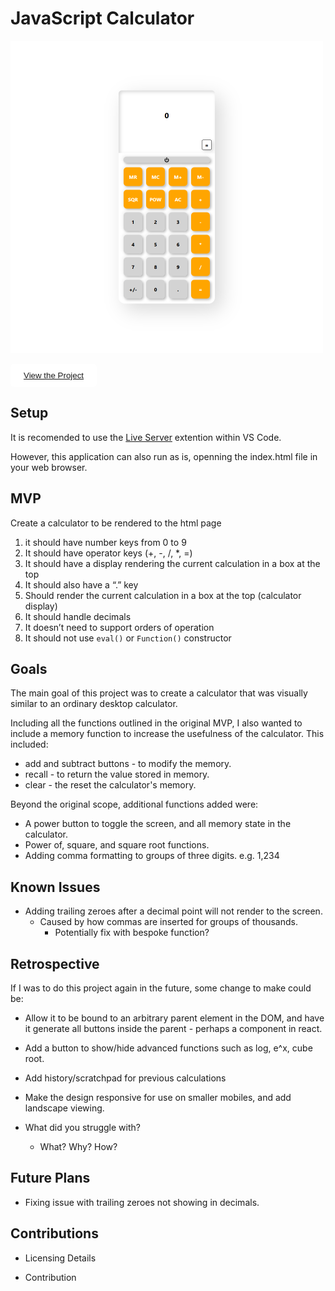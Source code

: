 # JavaScript Calculator

<img src="Preview.png" height="500px" width="500px" />

<button style="border: 1px solid white; border-radius:5px; padding: 10px 20px; background-color:white;"><a href="https://connor-turlan.github.io/JSCalculator/">View the Project</a></button>

## Setup

It is recomended to use the [Live Server](https://marketplace.visualstudio.com/items?itemName=ritwickdey.LiveServer) extention within VS Code.

However, this application can also run as is, openning the index.html file in your web browser.

## MVP

Create a calculator to be rendered to the html page

1. it should have number keys from 0 to 9
2. It should have operator keys (+, -, /, \*, =)
3. It should have a display rendering the current calculation in a box at the top
4. It should also have a “.” key
5. Should render the current calculation in a box at the top (calculator display)
6. It should handle decimals
7. It doesn’t need to support orders of operation
8. It should not use `eval()` or `Function()` constructor

## Goals

The main goal of this project was to create a calculator that was visually similar to an ordinary desktop calculator.

Including all the functions outlined in the original MVP, I also wanted to include a memory function to increase the usefulness of the calculator. This included:

-   add and subtract buttons - to modify the memory.
-   recall - to return the value stored in memory.
-   clear - the reset the calculator's memory.

Beyond the original scope, additional functions added were:

-   A power button to toggle the screen, and all memory state in the calculator.
-   Power of, square, and square root functions.
-   Adding comma formatting to groups of three digits. e.g. 1,234

## Known Issues

-   Adding trailing zeroes after a decimal point will not render to the screen.
    -   Caused by how commas are inserted for groups of thousands.
        -   Potentially fix with bespoke function?

## Retrospective

If I was to do this project again in the future, some change to make could be:

-   Allow it to be bound to an arbitrary parent element in the DOM, and have it generate all buttons inside the parent - perhaps a component in react.
-   Add a button to show/hide advanced functions such as log, e^x, cube root.
-   Add history/scratchpad for previous calculations
-   Make the design responsive for use on smaller mobiles, and add landscape viewing.

-   What did you struggle with?

    -   What? Why? How?

## Future Plans

-   Fixing issue with trailing zeroes not showing in decimals.

## Contributions

-   Licensing Details

-   Contribution
